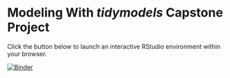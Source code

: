 # Modeling With *tidymodels* Capstone Project

Click the button below to launch an interactive RStudio environment within your browser.

[![Binder](https://mybinder.org/badge_logo.svg)](https://mybinder.org/v2/gh/dsvancer/modeling-with-tidymodels-capstone/master?urlpath=rstudio)
